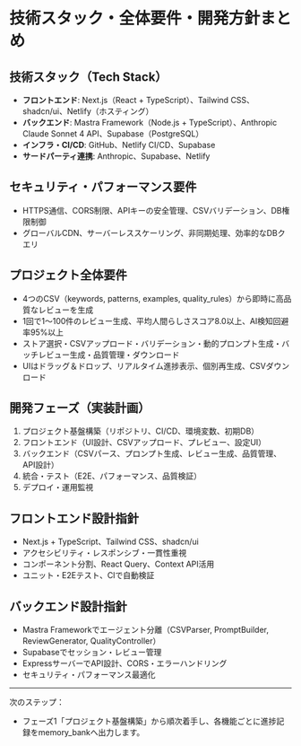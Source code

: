 # 技術スタック・全体要件・開発方針まとめ

## 技術スタック（Tech Stack）
- **フロントエンド**: Next.js（React + TypeScript）、Tailwind CSS、shadcn/ui、Netlify（ホスティング）
- **バックエンド**: Mastra Framework（Node.js + TypeScript）、Anthropic Claude Sonnet 4 API、Supabase（PostgreSQL）
- **インフラ・CI/CD**: GitHub、Netlify CI/CD、Supabase
- **サードパーティ連携**: Anthropic、Supabase、Netlify

## セキュリティ・パフォーマンス要件
- HTTPS通信、CORS制限、APIキーの安全管理、CSVバリデーション、DB権限制御
- グローバルCDN、サーバーレススケーリング、非同期処理、効率的なDBクエリ

## プロジェクト全体要件
- 4つのCSV（keywords, patterns, examples, quality_rules）から即時に高品質なレビューを生成
- 1回で1～100件のレビュー生成、平均人間らしさスコア8.0以上、AI検知回避率95%以上
- ストア選択・CSVアップロード・バリデーション・動的プロンプト生成・バッチレビュー生成・品質管理・ダウンロード
- UIはドラッグ＆ドロップ、リアルタイム進捗表示、個別再生成、CSVダウンロード

## 開発フェーズ（実装計画）
1. プロジェクト基盤構築（リポジトリ、CI/CD、環境変数、初期DB）
2. フロントエンド（UI設計、CSVアップロード、プレビュー、設定UI）
3. バックエンド（CSVパース、プロンプト生成、レビュー生成、品質管理、API設計）
4. 統合・テスト（E2E、パフォーマンス、品質検証）
5. デプロイ・運用監視

## フロントエンド設計指針
- Next.js + TypeScript、Tailwind CSS、shadcn/ui
- アクセシビリティ・レスポンシブ・一貫性重視
- コンポーネント分割、React Query、Context API活用
- ユニット・E2Eテスト、CIで自動検証

## バックエンド設計指針
- Mastra Frameworkでエージェント分離（CSVParser, PromptBuilder, ReviewGenerator, QualityController）
- Supabaseでセッション・レビュー管理
- ExpressサーバーでAPI設計、CORS・エラーハンドリング
- セキュリティ・パフォーマンス最適化

---

次のステップ：
- フェーズ1「プロジェクト基盤構築」から順次着手し、各機能ごとに進捗記録をmemory_bankへ出力します。 